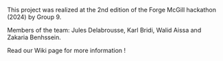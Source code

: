 This project was realized at the 2nd edition of the Forge McGill hackathon (2024) by Group 9.

Members of the team: Jules Delabrousse, Karl Bridi, Walid Aissa and Zakaria Benhssein.

Read our Wiki page for more information !
